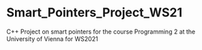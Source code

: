 # Smart_Pointers_Project_WS21

C++ Project on smart pointers for the course Programming 2 at the University of Vienna for WS2021
